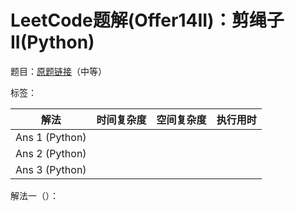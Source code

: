# LeetCode题解(Offer14II)：剪绳子II(Python)

题目：[原题链接](https://leetcode-cn.com/problems/jian-sheng-zi-ii-lcof/)（中等）

标签：

| 解法           | 时间复杂度 | 空间复杂度 | 执行用时 |
| -------------- | ---------- | ---------- | -------- |
| Ans 1 (Python) |            |            |          |
| Ans 2 (Python) |            |            |          |
| Ans 3 (Python) |            |            |          |

解法一（）：


